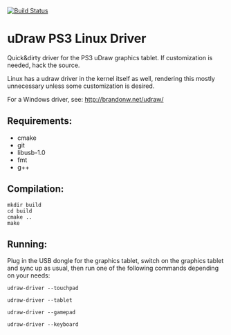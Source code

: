 [![Build Status](https://travis-ci.org/Grumbel/udraw.svg?branch=master)](https://travis-ci.org/Grumbel/udraw)

uDraw PS3 Linux Driver
======================

Quick&dirty driver for the PS3 uDraw graphics tablet. If customization
is needed, hack the source.

Linux has a udraw driver in the kernel itself as well, rendering this
mostly unnecessary unless some customization is desired.

For a Windows driver, see: http://brandonw.net/udraw/


Requirements:
-------------
* cmake
* git
* libusb-1.0
* fmt
* g++


Compilation:
------------

    mkdir build
    cd build
    cmake ..
    make


Running:
--------

Plug in the USB dongle for the graphics tablet, switch on the graphics
tablet and sync up as usual, then run one of the following commands
depending on your needs:

    udraw-driver --touchpad

    udraw-driver --tablet

    udraw-driver --gamepad

    udraw-driver --keyboard
